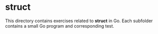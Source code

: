 # struct

This directory contains exercises related to **struct** in Go.
Each subfolder contains a small Go program and corresponding test.
